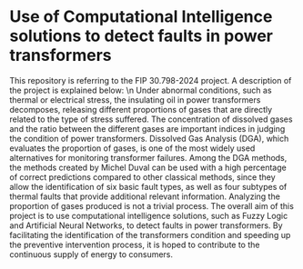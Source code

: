 # Use of Computational Intelligence solutions to detect faults in power transformers
This repository is referring to the FIP 30.798-2024 project. A description of the project is explained below: \n
  Under abnormal conditions, such as thermal or electrical stress, the insulating oil in power transformers decomposes, releasing different proportions of gases that are directly related to the type of stress suffered. The concentration of dissolved gases and the ratio between the different gases are important indices in judging the condition of power transformers. Dissolved Gas Analysis (DGA), which evaluates the proportion of gases, is one of the most widely used alternatives for monitoring transformer failures. Among the DGA methods, the methods created by Michel Duval can be used with a high percentage of correct predictions compared to other classical methods, since they allow the identification of six basic fault types, as well as four subtypes of thermal faults that provide additional relevant information. Analyzing the proportion of gases produced is not a trivial process. The overall aim of this project is to use computational intelligence solutions, such as Fuzzy Logic and Artificial Neural Networks, to detect faults in power transformers. By facilitating the identification of the transformers condition and speeding up the preventive intervention process, it is hoped to contribute to the continuous supply of energy to consumers.

